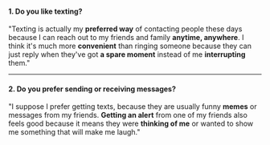 #### 1. Do you like texting?
"Texting is actually my **preferred way** of contacting people these days because I can reach out to my friends and family **anytime, anywhere**. I think it's much more **convenient** than ringing someone because they can just reply when they've got **a spare moment** instead of me **interrupting** them."

---
#### 2. Do you prefer sending or receiving messages?
"I suppose I prefer getting texts, because they are usually funny **memes** or messages from my friends. **Getting an alert** from one of my friends also feels good because it means they were **thinking of me** or wanted to show me something that will make me laugh."